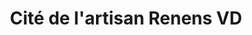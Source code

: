 ---
title: "Cité de l'artisan Renens VD"
url: /renens-vd/cite-de-lartisan-renens-vd/
shop: Eisenwaren
---